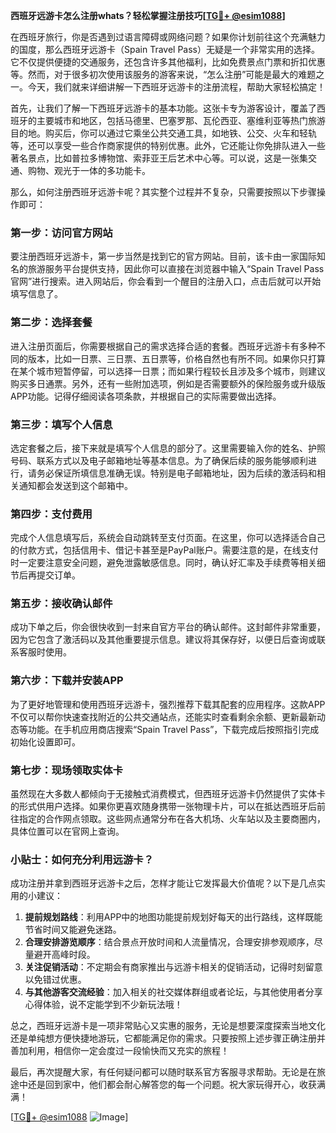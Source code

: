 **西班牙远游卡怎么注册whats？轻松掌握注册技巧[[TG💪+ @esim1088](https://t.me/s/esim1088)]**

在西班牙旅行，你是否遇到过语言障碍或网络问题？如果你计划前往这个充满魅力的国度，那么西班牙远游卡（Spain Travel Pass）无疑是一个非常实用的选择。它不仅提供便捷的交通服务，还包含许多其他福利，比如免费景点门票和折扣优惠等。然而，对于很多初次使用该服务的游客来说，“怎么注册”可能是最大的难题之一。今天，我们就来详细讲解一下西班牙远游卡的注册流程，帮助大家轻松搞定！

首先，让我们了解一下西班牙远游卡的基本功能。这张卡专为游客设计，覆盖了西班牙的主要城市和地区，包括马德里、巴塞罗那、瓦伦西亚、塞维利亚等热门旅游目的地。购买后，你可以通过它乘坐公共交通工具，如地铁、公交、火车和轻轨等，还可以享受一些合作商家提供的特别优惠。此外，它还能让你免排队进入一些著名景点，比如普拉多博物馆、索菲亚王后艺术中心等。可以说，这是一张集交通、购物、观光于一体的多功能卡。

那么，如何注册西班牙远游卡呢？其实整个过程并不复杂，只需要按照以下步骤操作即可：

### 第一步：访问官方网站

要注册西班牙远游卡，第一步当然是找到它的官方网站。目前，该卡由一家国际知名的旅游服务平台提供支持，因此你可以直接在浏览器中输入“Spain Travel Pass官网”进行搜索。进入网站后，你会看到一个醒目的注册入口，点击后就可以开始填写信息了。

### 第二步：选择套餐

进入注册页面后，你需要根据自己的需求选择合适的套餐。西班牙远游卡有多种不同的版本，比如一日票、三日票、五日票等，价格自然也有所不同。如果你只打算在某个城市短暂停留，可以选择一日票；而如果行程较长且涉及多个城市，则建议购买多日通票。另外，还有一些附加选项，例如是否需要额外的保险服务或升级版APP功能。记得仔细阅读各项条款，并根据自己的实际需要做出选择。

### 第三步：填写个人信息

选定套餐之后，接下来就是填写个人信息的部分了。这里需要输入你的姓名、护照号码、联系方式以及电子邮箱地址等基本信息。为了确保后续的服务能够顺利进行，请务必保证所填信息准确无误。特别是电子邮箱地址，因为后续的激活码和相关通知都会发送到这个邮箱中。

### 第四步：支付费用

完成个人信息填写后，系统会自动跳转至支付页面。在这里，你可以选择适合自己的付款方式，包括信用卡、借记卡甚至是PayPal账户。需要注意的是，在线支付时一定要注意安全问题，避免泄露敏感信息。同时，确认好汇率及手续费等相关细节后再提交订单。

### 第五步：接收确认邮件

成功下单之后，你会很快收到一封来自官方平台的确认邮件。这封邮件非常重要，因为它包含了激活码以及其他重要提示信息。建议将其保存好，以便日后查询或联系客服时使用。

### 第六步：下载并安装APP

为了更好地管理和使用西班牙远游卡，强烈推荐下载其配套的应用程序。这款APP不仅可以帮你快速查找附近的公共交通站点，还能实时查看剩余余额、更新最新动态等功能。在手机应用商店搜索“Spain Travel Pass”，下载完成后按照指引完成初始化设置即可。

### 第七步：现场领取实体卡

虽然现在大多数人都倾向于无接触式消费模式，但西班牙远游卡仍然提供了实体卡的形式供用户选择。如果你更喜欢随身携带一张物理卡片，可以在抵达西班牙后前往指定的合作网点领取。这些网点通常分布在各大机场、火车站以及主要商圈内，具体位置可以在官网上查询。

### 小贴士：如何充分利用远游卡？

成功注册并拿到西班牙远游卡之后，怎样才能让它发挥最大价值呢？以下是几点实用的小建议：

1. **提前规划路线**：利用APP中的地图功能提前规划好每天的出行路线，这样既能节省时间又能避免迷路。
2. **合理安排游览顺序**：结合景点开放时间和人流量情况，合理安排参观顺序，尽量避开高峰时段。
3. **关注促销活动**：不定期会有商家推出与远游卡相关的促销活动，记得时刻留意以免错过优惠。
4. **与其他游客交流经验**：加入相关的社交媒体群组或者论坛，与其他使用者分享心得体验，说不定能学到不少新玩法哦！

总之，西班牙远游卡是一项非常贴心又实惠的服务，无论是想要深度探索当地文化还是单纯想方便快捷地游玩，它都能满足你的需求。只要按照上述步骤正确注册并善加利用，相信你一定会度过一段愉快而又充实的旅程！

最后，再次提醒大家，有任何疑问都可以随时联系官方客服寻求帮助。无论是在旅途中还是回到家中，他们都会耐心解答您的每一个问题。祝大家玩得开心，收获满满！

[[TG💪+ @esim1088](https://t.me/s/esim1088) ![Image](https://i.postimg.cc/4NQfJmqS/Snipaste-2025-05-13-00-14-12.png)]